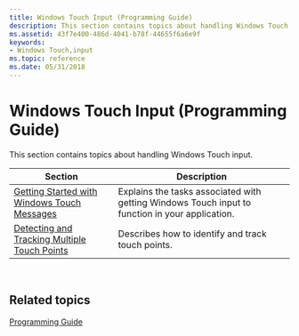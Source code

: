 ```yaml
---
title: Windows Touch Input (Programming Guide)
description: This section contains topics about handling Windows Touch input.
ms.assetid: 43f7e400-486d-4041-b78f-44655f6a6e9f
keywords:
- Windows Touch,input
ms.topic: reference
ms.date: 05/31/2018
---
```


# Windows Touch Input (Programming Guide)

This section contains topics about handling Windows Touch input.



| Section                                                                                          | Description                                                                                     |
|--------------------------------------------------------------------------------------------------|-------------------------------------------------------------------------------------------------|
| [Getting Started with Windows Touch Messages](getting-started-with-multi-touch-messages.md)     | Explains the tasks associated with getting Windows Touch input to function in your application. |
| [Detecting and Tracking Multiple Touch Points](detecting-and-tracking-multiple-touch-points.md) | Describes how to identify and track touch points.                                               |



 

## Related topics

<dl> <dt>

[Programming Guide](programming-guide.md)
</dt> </dl>

 

 




